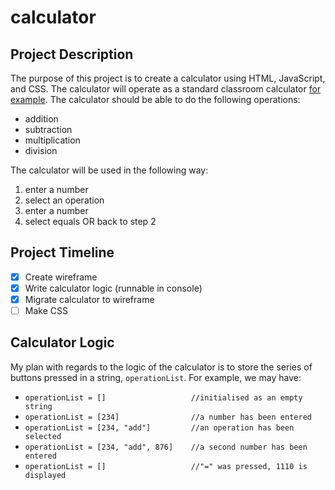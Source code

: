 # calculator

## Project Description

The purpose of this project is to create a calculator using HTML, JavaScript, and CSS. The calculator will operate as a standard classroom calculator [for example](https://mrbuddh4.github.io/calculator/). The calculator should be able to do the following operations:

- addition
- subtraction
- multiplication
- division

The calculator will be used in the following way:

1. enter a number
2. select an operation
3. enter a number
4. select equals OR back to step 2

## Project Timeline

- [x] Create wireframe
- [x] Write calculator logic (runnable in console)
- [x] Migrate calculator to wireframe
- [ ] Make CSS

## Calculator Logic

My plan with regards to the logic of the calculator is to store the series of buttons pressed in a string, `operationList`. For example, we may have:

- `operationList = []                   //initialised as an empty string`
- `operationList = [234]                //a number has been entered`
- `operationList = [234, "add"]         //an operation has been selected`
- `operationList = [234, "add", 876]    //a second number has been entered`
- `operationList = []                   //"=" was pressed, 1110 is displayed`